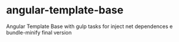 # angular-template-base
Angular Template Base with gulp tasks for inject net dependences e bundle-minify final version
